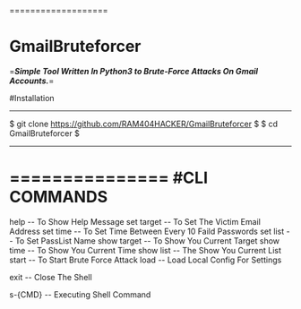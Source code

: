===================
# GmailBruteforcer

=***Simple Tool Written In Python3 to Brute-Force Attacks On Gmail Accounts.***=


#Installation


***************************************************************
$ git clone https://github.com/RAM404HACKER/GmailBruteforcer  $
$ cd GmailBruteforcer                                         $
***************************************************************


===============
#CLI COMMANDS
===============



help -- To Show Help Message 
set target -- To Set The Victim Email Address
set time -- To Set Time Between Every 10 Faild Passwords
set list -- To Set PassList Name
show target -- To Show You Current Target
show time -- To Show You Current Time
show list -- The Show You Current List
start -- To Start Brute Force Attack
load -- Load Local Config For Settings

exit -- Close The Shell

s-{CMD} -- Executing Shell Command



